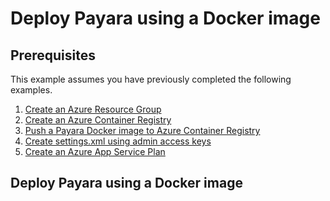 
# Deploy Payara using a Docker image

## Prerequisites

This example assumes you have previously completed the following examples.

1. [Create an Azure Resource Group](../../group/create/)
1. [Create an Azure Container Registry](../../acr/create/)
1. [Push a Payara Docker image to Azure Container Registry](../../acr/payara/)
1. [Create settings.xml using admin access keys](../../acr/create-settings-xml/)
1. [Create an Azure App Service Plan](../create-plan/)

## Deploy Payara using a Docker image

<!-- workflow.include(../create-plan/README.md)

To deploy Payara use the following command lines:

```shell
  export APPSERVICE_DOCKER_PAYARA=appservice-docker-payara-$RANDOM

  mvn azure-webapp:deploy \
    --settings=$SETTINGS_XML \
    -DappName=$APPSERVICE_DOCKER_PAYARA \
    -DimageName=acr-payara:latest \
    -DappServicePlan=$APPSERVICE_PLAN \
    -DresourceGroup=$RESOURCE_GROUP \
    -DserverId=$ACR

  az webapp show \
    --resource-group $RESOURCE_GROUP \
    --name $APPSERVICE_DOCKER_PAYARA \
    --query hostNames[0] \
    --output tsv
```

Then open your browser to the URL shown as output and you should see:

```text
And this is served by a custom Payara using a Docker image coming from our 
own Azure Container Registry.
```

## Properties supported by the example

The example supports the following properties that you can pass in as -Dname=value
to the Maven command line to customize your deployment.

| name                   | description                       |
|------------------------|-----------------------------------|
| appName                | the application name              |
| appServicePlan         | the App Service plan to use       |
| imageName              | the Docker image name             |
| serverId               | the Maven server id               |
| registry               | the Azure Container Registry name |
| registryUrl            | the Azure Container Registry url  |
| resourceGroup          | the Azure Resource Group name     |

## Cleanup

Do NOT forget to remove the resources once you are done running the example.

3m

